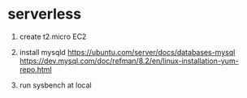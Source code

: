 # serverless

1. create t2.micro EC2

2. install mysqld
https://ubuntu.com/server/docs/databases-mysql
https://dev.mysql.com/doc/refman/8.2/en/linux-installation-yum-repo.html

3. run sysbench at local

